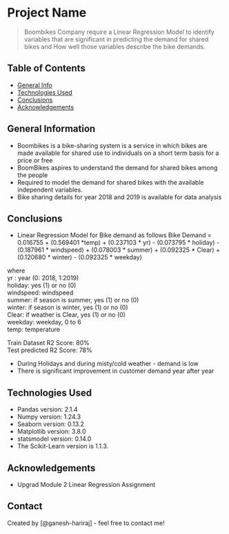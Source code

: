 # Project Name
>Boombikes Company require a Linear Regression Model to identify variables that are significant in predicting the demand for shared bikes and How well those variables describe the bike demands.


## Table of Contents
* [General Info](#general-information)
* [Technologies Used](#technologies-used)
* [Conclusions](#conclusions)
* [Acknowledgements](#acknowledgements)

<!-- You can include any other section that is pertinent to your problem -->

## General Information
- Boombikes is a bike-sharing system is a service in which bikes are made available for shared use to individuals on a short term basis for a price or free
- BoomBikes aspires to understand the demand for shared bikes among the people
- Required to model the demand for shared bikes with the available independent variables.
- Bike sharing details for year 2018 and 2019 is available for  data analysis



## Conclusions
- Linear Regression Model for Bike demand as follows
Bike Demand = 0.016755 + (0.569401 *temp) + (0.237103 * yr) - (0.073795 * holiday) - (0.187961 * windspeed) + (0.078003 * summer) + (0.092325 * Clear) + (0.120680 * winter) - (0.092325 * weekday) <br/>

where<br/>
    yr : year (0: 2018, 1:2019)<br/>
    holiday: yes (1) or no (0)<br/>
    windspeed: windspeed<br/>
    summer: if season is summer, yes (1) or no (0)<br/>
    winter: if season is winter, yes (1) or no (0)<br/>
    Clear: if weather is Clear, yes (1) or no (0)<br/>
    weekday: weekday, 0 to 6 <br/>
    temp:  temperature<br/>

Train Dataset R2 Score: 80% <br/>
Test predicted R2 Score: 78%

- During Holidays and during misty/cold weather - demand is low
- There is significant improvement in customer demand year after year




## Technologies Used
- Pandas version: 2.1.4
- Numpy version: 1.24.3
- Seaborn version: 0.13.2
- Matplotlib version: 3.8.0
- statsmodel version: 0.14.0
- The Scikit-Learn version is 1.1.3.



## Acknowledgements

- Upgrad Module 2 Linear Regression Assignment



## Contact
Created by [@ganesh-hariraj] - feel free to contact me!


<!-- Optional -->
<!-- ## License -->
<!-- This project is open source and available under the [... License](). -->

<!-- You don't have to include all sections - just the one's relevant to your project -->